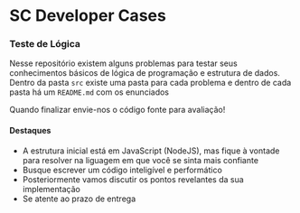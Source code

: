 # SC Developer Cases

### Teste de Lógica
Nesse repositório existem alguns problemas para testar seus conhecimentos básicos de lógica de programação e estrutura de dados. Dentro da pasta `src` existe uma pasta para cada problema e dentro de cada pasta há um `README.md` com os enunciados

Quando finalizar envie-nos o código fonte para avaliação!

#### Destaques
- A estrutura inicial está em JavaScript (NodeJS), mas fique à vontade para resolver na liguagem em que você se sinta mais confiante
- Busque escrever um código inteligível e performático
- Posteriormente vamos discutir os pontos revelantes da sua implementação
- Se atente ao prazo de entrega
